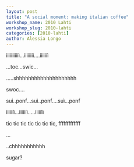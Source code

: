 ```yaml
---
layout: post
title: "A social moment: making italian coffee"
workshop_name: 2010 Lahti
workshop_slug: 2010-lahti
categories: [2010-lahti]
author: Alessia Longo
---
```

iiiiiiiiiiì...iiiiiiiì....iiiiiiì

...toc...swic...

.....shhhhhhhhhhhhhhhhhhhh

swoc....

sui..ponf...suì..ponf....suì...ponf

iiiiiiì...iiiiiiì.....iiiiiìì

tic tic tic tic tic tic tic, fffffffffffff

...

..chhhhhhhhhhh

sugar?
